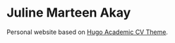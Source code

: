 # Juline Marteen Akay

Personal website based on [Hugo Academic CV Theme](https://github.com/HugoBlox/theme-academic-cv).
